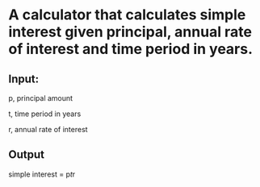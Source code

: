 # A calculator that calculates simple interest given principal, annual rate of interest and time period in years.
## Input:
   p, principal amount
   
   t, time period in years
   
   r, annual rate of interest
   
## Output
   simple interest = p*t*r
